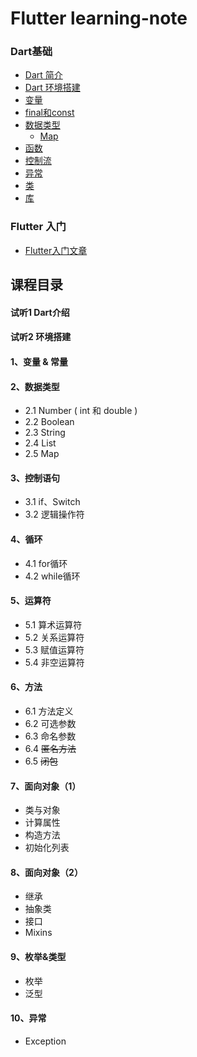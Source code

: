 
# Flutter learning-note
### Dart基础
* [Dart 简介](https://github.com/xingyong723/flutter-note/blob/master/Dart%E5%9F%BA%E7%A1%80/Dart%20%E7%AE%80%E4%BB%8B.md)
* [Dart 环境搭建](https://github.com/xingyong723/flutter-note/blob/master/Dart%E5%9F%BA%E7%A1%80/Dart%20%E7%8E%AF%E5%A2%83%E6%90%AD%E5%BB%BA.md)
* [变量](https://github.com/xingyong723/flutter-note/blob/master/Dart%E5%9F%BA%E7%A1%80/%E5%8F%98%E9%87%8F.md)
* [final和const](https://github.com/xingyong723/flutter-note/blob/master/Dart%E5%9F%BA%E7%A1%80/final%E5%92%8Cconst.md)
* [数据类型](https://github.com/xingyong723/flutter-note/blob/master/Dart%E5%9F%BA%E7%A1%80/%E6%95%B0%E6%8D%AE%E7%B1%BB%E5%9E%8B.md)
  * [Map](https://github.com/xingyong723/flutter-note/blob/master/Dart%E5%9F%BA%E7%A1%80/Map.md)  
* [函数](https://github.com/xingyong723/flutter-note/blob/master/Dart%E5%9F%BA%E7%A1%80/%E5%87%BD%E6%95%B0.md)
* [控制流](https://github.com/xingyong723/flutter-note/blob/master/Dart%E5%9F%BA%E7%A1%80/%E6%8E%A7%E5%88%B6%E6%B5%81.md)
* [异常](https://github.com/xingyong723/flutter-note/blob/master/Dart%E5%9F%BA%E7%A1%80/%E5%BC%82%E5%B8%B8%20Exception.md)
* [类](https://github.com/xingyong723/flutter-note/blob/master/Dart%E5%9F%BA%E7%A1%80/%E7%B1%BB%20Class.md)
* [库](https://github.com/xingyong723/flutter-note/blob/master/Dart%E5%9F%BA%E7%A1%80/%E5%BA%93%EF%BC%88libraries%EF%BC%89.md)
### Flutter 入门
* [Flutter入门文章](https://github.com/xingyong723/flutter-note/tree/master/Flutter%E5%85%A5%E9%97%A8)


## 课程目录

#### 试听1 Dart介绍

#### 试听2 环境搭建

#### 1、变量 & 常量

#### 2、数据类型
 * 2.1 Number ( int 和 double )
 * 2.2 Boolean
 * 2.3 String
 * 2.4 List
 * 2.5 Map

#### 3、控制语句
 * 3.1 if、Switch
 * 3.2 逻辑操作符
 
#### 4、循环
* 4.1 for循环
* 4.2 while循环

#### 5、运算符
 * 5.1 算术运算符
 * 5.2 关系运算符
 * 5.3 赋值运算符
 * 5.4 非空运算符
 
#### 6、方法
* 6.1 方法定义
* 6.2 可选参数
* 6.3 命名参数
* 6.4 ~~匿名方法~~
* 6.5 ~~闭包~~


#### 7、面向对象（1）
* 类与对象
* 计算属性
* 构造方法
* 初始化列表

#### 8、面向对象（2）
* 继承
* 抽象类
* 接口
* Mixins

#### 9、枚举&类型
* 枚举
* 泛型

#### 10、异常
* Exception


